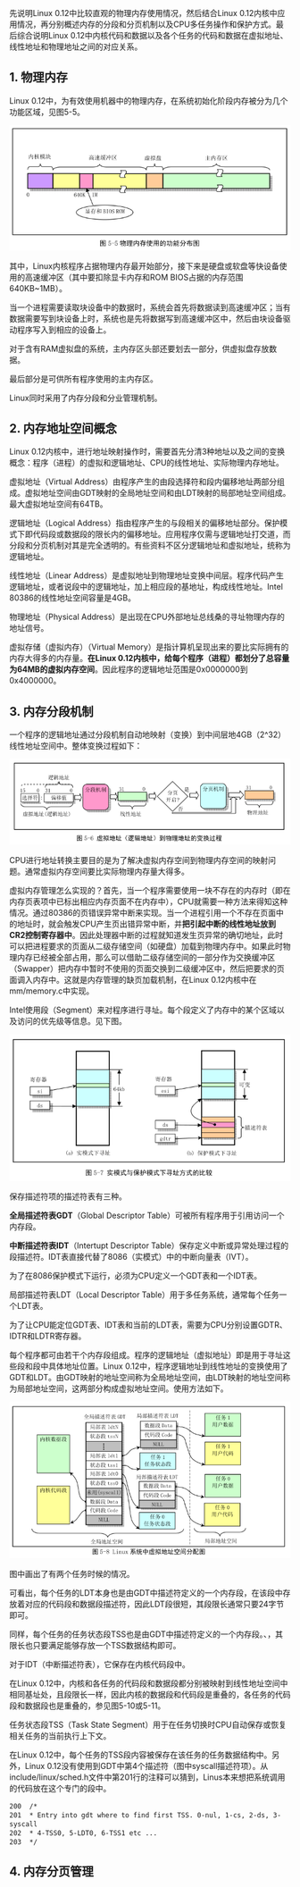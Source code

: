 先说明Linux 0.12中比较直观的物理内存使用情况，然后结合Linux 0.12内核中应用情况，再分别概述内存的分段和分页机制以及CPU多任务操作和保护方式。最后综合说明Linux 0.12中内核代码和数据以及各个任务的代码和数据在虚拟地址、线性地址和物理地址之间的对应关系。

## 1. 物理内存

Linux 0.12中，为有效使用机器中的物理内存，在系统初始化阶段内存被分为几个功能区域，见图5-5。

![config](images/4.png)

其中，Linux内核程序占据物理内存最开始部分，接下来是硬盘或软盘等快设备使用的高速缓冲区（其中要扣除显卡内存和ROM BIOS占据的内存范围640KB~1MB）。

当一个进程需要读取块设备中的数据时，系统会首先将数据读到高速缓冲区；当有数据需要写到块设备上时，系统也是先将数据写到高速缓冲区中，然后由块设备驱动程序写入到相应的设备上。

对于含有RAM虚拟盘的系统，主内存区头部还要划去一部分，供虚拟盘存放数据。

最后部分是可供所有程序使用的主内存区。

Linux同时采用了内存分段和分业管理机制。

## 2. 内存地址空间概念

Linux 0.12内核中，进行地址映射操作时，需要首先分清3种地址以及之间的变换概念：程序（进程）的虚拟和逻辑地址、CPU的线性地址、实际物理内存地址。

虚拟地址（Virtual Address）由程序产生的由段选择符和段内偏移地址两部分组成。虚拟地址空间由GDT映射的全局地址空间和由LDT映射的局部地址空间组成。最大虚拟地址空间有64TB。

逻辑地址（Logical Address）指由程序产生的与段相关的偏移地址部分。保护模式下即代码段或数据段的限长内的偏移地址。应用程序仅需与逻辑地址打交道，而分段和分页机制对其是完全透明的。有些资料不区分逻辑地址和虚拟地址，统称为逻辑地址。

线性地址（Linear Address）是虚拟地址到物理地址变换中间层。程序代码产生逻辑地址，或者说段中的逻辑地址，加上相应段的基地址，构成线性地址。Intel 80386的线性地址空间容量是4GB。

物理地址（Physical Address）是出现在CPU外部地址总线桑的寻址物理内存的地址信号。

虚拟存储（虚拟内存）（Virtual Memory）是指计算机呈现出来的要比实际拥有的内存大得多的内存量。**在Linux 0.12内核中，给每个程序（进程）都划分了总容量为64MB的虚拟内存空间**。因此程序的逻辑地址范围是0x0000000到0x4000000。

## 3. 内存分段机制

一个程序的逻辑地址通过分段机制自动地映射（变换）到中间层地4GB（2\^32）线性地址空间中。整体变换过程如下：

![config](images/5.png)

CPU进行地址转换主要目的是为了解决虚拟内存空间到物理内存空间的映射问题。通常虚拟内存空间要比实际物理内存量大得多。

虚拟内存管理怎么实现的？首先，当一个程序需要使用一块不存在的内存时（即在内存页表项中已标出相应内存页面不在内存中），CPU就需要一种方法来得知这种情况。通过80386的页错误异常中断来实现。当一个进程引用一个不存在页面中的地址时，就会触发CPU产生页出错异常中断，并**把引起中断的线性地址放到CR2控制寄存器中**。因此处理器中断的过程就知道发生页异常的确切地址，此时可以把进程要求的页面从二级存储空间（如硬盘）加载到物理内存中。如果此时物理内存已经被全部占用，那么可以借助二级存储空间的一部分作为交换缓冲区（Swapper）把内存中暂时不使用的页面交换到二级缓冲区中，然后把要求的页面调入内存中。这就是内存管理的缺页加载机制，在Linux 0.12内核中在mm/memory.c中实现。

Intel使用段（Segment）来对程序进行寻址。每个段定义了内存中的某个区域以及访问的优先级等信息。见下图。

![config](images/6.png)

保存描述符项的描述符表有三种。

**全局描述符表GDT**（Global Descriptor Table）可被所有程序用于引用访问一个内存段。

**中断描述符表IDT**（Intertupt Descriptor Table）保存定义中断或异常处理过程的段描述符。IDT表直接代替了8086（实模式）中的中断向量表（IVT）。

为了在8086保护模式下运行，必须为CPU定义一个GDT表和一个IDT表。

局部描述符表LDT（Local Descriptor Table）用于多任务系统，通常每个任务一个LDT表。

为了让CPU能定位GDT表、IDT表和当前的LDT表，需要为CPU分别设置GDTR、IDTR和LDTR寄存器。

每个程序都可由若干个内存段组成。程序的逻辑地址（虚拟地址）即是用于寻址这些段和段中具体地址位置。Linux 0.12中，程序逻辑地址到线性地址的变换使用了GDT和LDT。由GDT映射的地址空间称为全局地址空间，由LDT映射的地址空间称为局部地址空间，这两部分构成虚拟地址空间。使用方法如下。

![config](images/7.png)

图中画出了有两个任务时候的情况。

可看出，每个任务的LDT本身也是由GDT中描述符定义的一个内存段，在该段中存放着对应的代码段和数据段描述符，因此LDT段很短，其段限长通常只要24字节即可。

同样，每个任务的任务状态段TSS也是由GDT中描述符定义的一个内存段。、，其限长也只要满足能够存放一个TSS数据结构即可。

对于IDT（中断描述符表），它保存在内核代码段中。

在Linux 0.12中，内核和各任务的代码段和数据段都分别被映射到线性地址空间中相同基址处，且段限长一样，因此内核的数据段和代码段是重叠的，各任务的代码段和数据段也是重叠的，参见图5-10或5-11。

任务状态段TSS（Task State Segment）用于在任务切换时CPU自动保存或恢复相关任务的当前执行上下文。

在Linux 0.12中，每个任务的TSS段内容被保存在该任务的任务数据结构中。另外，Linux 0.12没有使用到GDT中第4个描述符（图中syscall描述符项）。从include/linux/sched.h文件中第201行的注释可以猜到，Linus本来想把系统调用的代码放在这个专门的段中。

```
200  /*
201  * Entry into gdt where to find first TSS. 0-nul, 1-cs, 2-ds, 3-syscall
202  * 4-TSS0, 5-LDT0, 6-TSS1 etc ...
203  */
```

## 4. 内存分页管理

